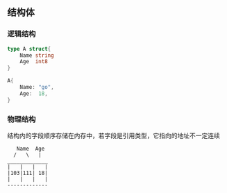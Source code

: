 ##  结构体
###   逻辑结构
```go
type A struct{
	Name string
	Age  int8
}

A{
	Name: "go",
	Age:  18,
}
```

###   物理结构
结构内的字段顺序存储在内存中，若字段是引用类型，它指向的地址不一定连续 
```shell
   Name  Age
  /   \   |
_____________
|   |   |   |
|103|111| 18|
|   |   |   |
-------------
```
